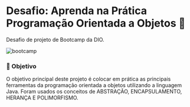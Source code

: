 # Desafio: Aprenda na Prática Programação Orientada a Objetos 🚀

Desafio de projeto de Bootcamp da DIO.

![bootcamp](https://user-images.githubusercontent.com/106453893/218387092-bafb09e1-c716-4840-accb-de03e851e4c7.png)

### 🎯 Objetivo

O objetivo principal deste projeto é colocar em prática as principais ferramentas da programação orientada a objetos utilizando a linguagem Java. Foram usados os conceitos de ABSTRAÇÃO, ENCAPSULAMENTO, HERANÇA E POLIMORFISMO.
